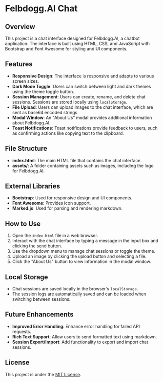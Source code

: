 # Felbdogg.AI Chat

## Overview
This project is a chat interface designed for Felbdogg.AI, a chatbot application. The interface is built using HTML, CSS, and JavaScript with Bootstrap and Font Awesome for styling and UI components.

## Features
- **Responsive Design**: The interface is responsive and adapts to various screen sizes.
- **Dark Mode Toggle**: Users can switch between light and dark themes using the theme toggle button.
- **Session Management**: Users can create, rename, and delete chat sessions. Sessions are stored locally using `localStorage`.
- **File Upload**: Users can upload images to the chat interface, which are sent as base64 encoded strings.
- **Modal Window**: An "About Us" modal provides additional information about Felbdogg.AI.
- **Toast Notifications**: Toast notifications provide feedback to users, such as confirming actions like copying text to the clipboard.

## File Structure
- **index.html**: The main HTML file that contains the chat interface.
- **assets/**: A folder containing assets such as images, including the logo for Felbdogg.AI.

## External Libraries
- **Bootstrap**: Used for responsive design and UI components.
- **Font Awesome**: Provides icon support.
- **Marked.js**: Used for parsing and rendering markdown.

## How to Use
1. Open the `index.html` file in a web browser.
2. Interact with the chat interface by typing a message in the input box and clicking the send button.
3. Use the dropdown menu to manage chat sessions or toggle the theme.
4. Upload an image by clicking the upload button and selecting a file.
5. Click the "About Us" button to view information in the modal window.

## Local Storage
- Chat sessions are saved locally in the browser's `localStorage`.
- The session logs are automatically saved and can be loaded when switching between sessions.

## Future Enhancements
- **Improved Error Handling**: Enhance error handling for failed API requests.
- **Rich Text Support**: Allow users to send formatted text using markdown.
- **Session Export/Import**: Add functionality to export and import chat sessions.

## License
This project is under the [MIT License](https://opensource.org/licenses/MIT).
